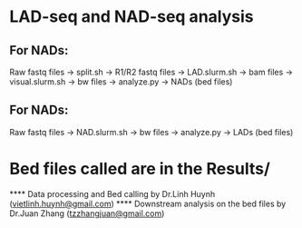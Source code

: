 # LAD-seq and NAD-seq analysis
## For NADs:
  Raw fastq files -> split.sh -> R1/R2 fastq files -> LAD.slurm.sh -> bam files -> visual.slurm.sh -> bw files -> analyze.py -> NADs (bed files) 
## For NADs:
  Raw fastq files -> NAD.slurm.sh -> bw files -> analyze.py -> LADs (bed files)
# Bed files called are in the Results/

**** Data processing and Bed calling by Dr.Linh Huynh (vietlinh.huynh@gmail.com)
**** Downstream analysis on the bed files by Dr.Juan Zhang (tzzhangjuan@gmail.com)
